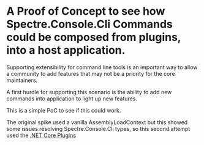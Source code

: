 # A Proof of Concept to see how Spectre.Console.Cli Commands could be composed from plugins, into a host application.

Supporting extensibility for command line tools is an important way to allow a community to add features that may not be a priority for the core maintainers.

A first hurdle for supporting this scenario is the ability to add new commands into application to light up new features.

This is a simple PoC to see if this could work. 

The original spike used a vanilla AssemblyLoadContext but this showed some issues resolving Spectre.Console.Cli types, so this second attempt used the [.NET Core Plugins](https://github.com/natemcmaster/DotNetCorePlugins)
